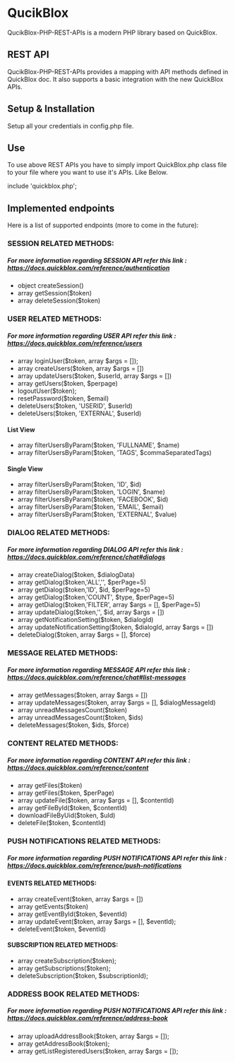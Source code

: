 # QucikBlox
QucikBlox-PHP-REST-APIs is a modern PHP library based on QuickBlox.

## REST API
QucikBlox-PHP-REST-APIs provides a mapping with API methods defined in QuickBlox doc. It also supports a basic integration with the new QuickBlox APIs.

## Setup & Installation
Setup all your credentials in config.php file.

## Use
To use above REST APIs you have to simply import QuickBlox.php class file to your file where you want to use it's APIs. Like Below.

include 'quickblox.php';

## Implemented endpoints
Here is a list of supported endpoints (more to come in the future):

### SESSION RELATED METHODS:
##### For more information regarding SESSION API refer this link : https://docs.quickblox.com/reference/authentication
- object createSession()
- array getSession($token)
- array deleteSession($token)

### USER RELATED METHODS:
##### For more information regarding USER API refer this link : https://docs.quickblox.com/reference/users
- array loginUser($token, array $args = []);
- array createUsers($token, array $args = [])
- array updateUsers($token, $userId, array $args = [])
- array getUsers($token, $perpage)
- logoutUser($token);
- resetPassword($token, $email)
- deleteUsers($token, 'USERID', $userId)
- deleteUsers($token, 'EXTERNAL', $userId)

#### List View
- array filterUsersByParam($token, 'FULLNAME', $name)
- array filterUsersByParam($token, 'TAGS', $commaSeparatedTags)

#### Single View
- array filterUsersByParam($token, 'ID', $id)
- array filterUsersByParam($token, 'LOGIN', $name)
- array filterUsersByParam($token, 'FACEBOOK', $id)
- array filterUsersByParam($token, 'EMAIL',  $email)
- array filterUsersByParam($token, 'EXTERNAL', $value)


### DIALOG RELATED METHODS:
##### For more information regarding DIALOG API refer this link : https://docs.quickblox.com/reference/chat#dialogs
- array createDialog($token, $dialogData)
- array getDialog($token,'ALL','', $perPage=5)
- array getDialog($token,'ID', $id, $perPage=5)
- array getDialog($token,'COUNT', $type, $perPage=5)
- array getDialog($token,'FILTER', array $args = [], $perPage=5)
- array updateDialog($token,'', $id, array $args = [])
- array getNotificationSetting($token, $dialogId)
- array updateNotificationSetting($token, $dialogId, array $args = [])
- deleteDialog($token, array $args = [], $force)

### MESSAGE RELATED METHODS:
##### For more information regarding MESSAGE API refer this link : https://docs.quickblox.com/reference/chat#list-messages
- array getMessages($token, array $args = [])
- array updateMessages($token, array $args = [], $dialogMessageId)
- array unreadMessagesCount($token)
- array unreadMessagesCount($token, $ids)
- deleteMessages($token, $ids, $force)

### CONTENT RELATED METHODS:
##### For more information regarding CONTENT API refer this link : https://docs.quickblox.com/reference/content
- array getFiles($token)
- array getFiles($token, $perPage)
- array updateFile($token, array $args = [], $contentId)
- array getFileById($token, $contentId)
- downloadFileByUid($token, $uId)
- deleteFile($token, $contentId)

### PUSH NOTIFICATIONS RELATED METHODS:
##### For more information regarding PUSH NOTIFICATIONS API refer this link : https://docs.quickblox.com/reference/push-notifications

#### EVENTS RELATED METHODS:
- array createEvent($token, array $args = [])
- array getEvents($token)
- array getEventById($token, $eventId)
- array updateEvent($token, array $args = [], $eventId);
- deleteEvent($token, $eventId)

#### SUBSCRIPTION RELATED METHODS:
- array createSubscription($token);
- array getSubscriptions($token);
- deleteSubscription($token, $subscriptionId);

### ADDRESS BOOK RELATED METHODS:
##### For more information regarding PUSH NOTIFICATIONS API refer this link : https://docs.quickblox.com/reference/address-book
- array uploadAddressBook($token, array $args = []);
- array getAddressBook($token);
- array getListRegisteredUsers($token, array $args = []);

